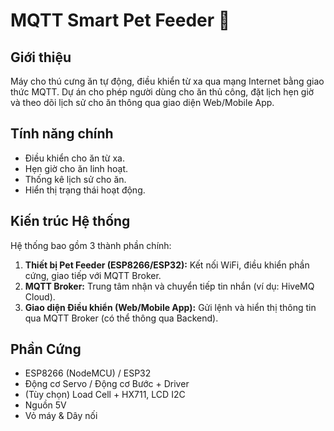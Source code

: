 # MQTT Smart Pet Feeder 🐾

## Giới thiệu

Máy cho thú cưng ăn tự động, điều khiển từ xa qua mạng Internet bằng giao thức MQTT. Dự án cho phép người dùng cho ăn thủ công, đặt lịch hẹn giờ và theo dõi lịch sử cho ăn thông qua giao diện Web/Mobile App.

## Tính năng chính

* Điều khiển cho ăn từ xa.
* Hẹn giờ cho ăn linh hoạt.
* Thống kê lịch sử cho ăn.
* Hiển thị trạng thái hoạt động.

## Kiến trúc Hệ thống

Hệ thống bao gồm 3 thành phần chính:
1.  **Thiết bị Pet Feeder (ESP8266/ESP32):** Kết nối WiFi, điều khiển phần cứng, giao tiếp với MQTT Broker.
2.  **MQTT Broker:** Trung tâm nhận và chuyển tiếp tin nhắn (ví dụ: HiveMQ Cloud).
3.  **Giao diện Điều khiển (Web/Mobile App):** Gửi lệnh và hiển thị thông tin qua MQTT Broker (có thể thông qua Backend).

## Phần Cứng

* ESP8266 (NodeMCU) / ESP32
* Động cơ Servo / Động cơ Bước + Driver
* (Tùy chọn) Load Cell + HX711, LCD I2C
* Nguồn 5V
* Vỏ máy & Dây nối

